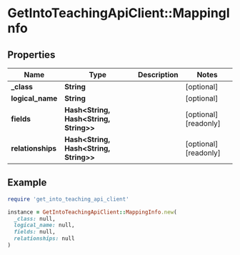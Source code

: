 # GetIntoTeachingApiClient::MappingInfo

## Properties

| Name | Type | Description | Notes |
| ---- | ---- | ----------- | ----- |
| **_class** | **String** |  | [optional] |
| **logical_name** | **String** |  | [optional] |
| **fields** | **Hash&lt;String, Hash&lt;String, String&gt;&gt;** |  | [optional][readonly] |
| **relationships** | **Hash&lt;String, Hash&lt;String, String&gt;&gt;** |  | [optional][readonly] |

## Example

```ruby
require 'get_into_teaching_api_client'

instance = GetIntoTeachingApiClient::MappingInfo.new(
  _class: null,
  logical_name: null,
  fields: null,
  relationships: null
)
```

